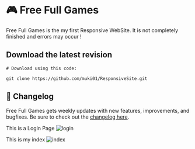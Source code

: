 # 🎮 Free Full Games
Free Full Games is the my first Responsive WebSite. It is not completely finished and errors may occur !
<br/>

## Download the latest revision
```
# Download using this code:

git clone https://github.com/muki01/ResponsiveSite.git
```

## :scroll: Changelog
Free Full Games gets weekly updates with new features, improvements, and bugfixes.
Be sure to check out the [changelog here](https://github.com/FluxionNetwork/fluxion/commits/master).

This is a Login Page
![login](https://user-images.githubusercontent.com/75759731/101701270-422a5a80-3a87-11eb-895e-db733e720c1d.png)


This is my index
![index](https://user-images.githubusercontent.com/75759731/101701332-60905600-3a87-11eb-913a-8e3a4c08ede5.png)
